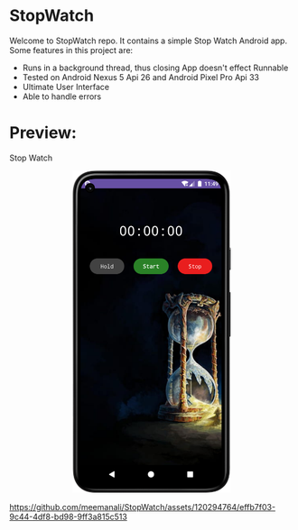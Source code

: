 # StopWatch
Welcome to StopWatch repo. It contains a simple Stop Watch Android app. Some features in this project are:

* Runs in a background thread, thus closing App doesn't effect Runnable
* Tested on Android Nexus 5 Api 26 and Android Pixel Pro Api 33
* Ultimate User Interface
* Able to handle errors

# Preview:

Stop Watch
<p align="center">
  <img src="https://github.com/meemanali/StopWatch/blob/master/Stop%20Watch.png" alt="Stop Watch" width="280" title="Normal Screen">
</p>

https://github.com/meemanali/StopWatch/assets/120294764/effb7f03-9c44-4df8-bd98-9ff3a815c513

